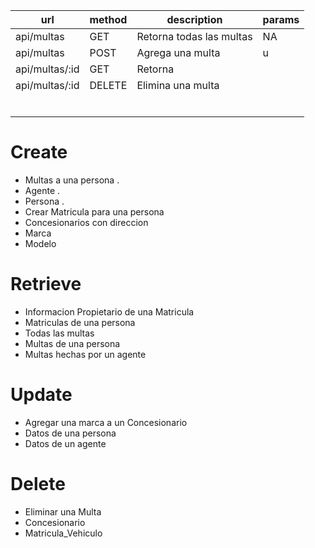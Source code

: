 | url               | method   | description                | params        |
| ------------------| -------- | -------------------------- | ------------- |
| api/multas        |GET       | Retorna todas las multas   | NA            |
| api/multas        |POST      | Agrega una multa | u   |
| api/multas/:id    |GET       | Retorna |          |
| api/multas/:id    |DELETE    | Elimina una multa | |
|||||
|||||
|||||
|||||
|||||
||||||



# Create
* Multas a una persona .
* Agente .
* Persona .
* Crear Matricula para una persona
* Concesionarios con direccion
* Marca
* Modelo

# Retrieve
* Informacion Propietario de una Matricula
* Matriculas de una persona
* Todas las multas
* Multas de una persona
* Multas hechas por un agente

# Update
* Agregar una marca a un Concesionario
* Datos de una persona
* Datos de un agente

# Delete
* Eliminar una Multa
* Concesionario
* Matricula_Vehiculo
